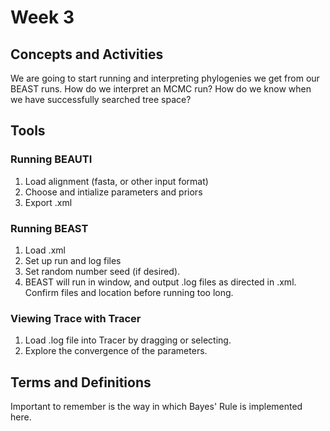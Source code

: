 # Week 3

## Concepts and Activities
We are going to start running and interpreting phylogenies we get from our BEAST runs. How do we interpret an MCMC run? How do we know when we have successfully searched tree space?

## Tools
### Running BEAUTI
1. Load alignment (fasta, or other input format)
2. Choose and intialize parameters and priors
3. Export .xml

### Running BEAST
1. Load .xml
2. Set up run and log files
3. Set random number seed (if desired).
4. BEAST will run in window, and output .log files as directed in .xml. Confirm files and location before running too long.

### Viewing Trace with Tracer
1. Load .log file into Tracer by dragging or selecting.
2. Explore the convergence of the parameters.


## Terms and Definitions

Important to remember is the way in which Bayes' Rule is implemented here.

Bayes' Rule: Pr(A|B)=(Pr(B|A)*Pr(A))/Pr(B)

Check out the [BEAST glossary](http://beast.community/glossary.html)

>The posterior (or posterior probability density) is the entity that an MCMC analysis attempts to obtain an estimate of. The posterior is the probability distribution over the parameter state space, given the data under the chosen model of evolution. The posterior P(Parameters, Tree|Data) is the (normalized) product of the likelihood, *Pr{Data|Parameters, Tree}*, and the prior P(Parameters, Tree).

Joint = Posterior x Prior
Pr(Parameters,Tree|Data)= Pr(Data|Parameters,Tree) x Pr(Parameters,Tree)

# Next week:
Analyze outputs from our tree in python or R!
